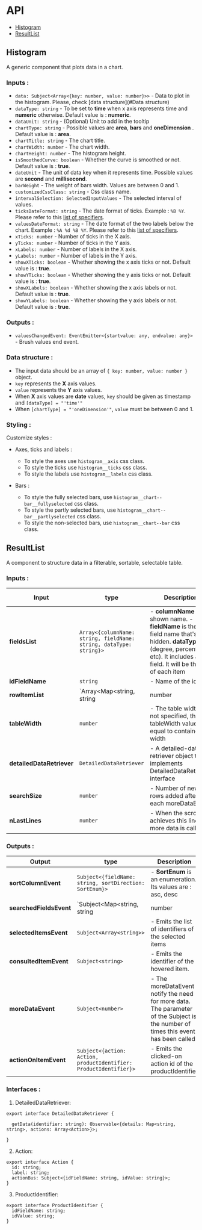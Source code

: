 # API

* [Histogram](#Histogram)
* [ResultList](#ResultList)

## Histogram

A generic component that plots data in a chart. 

### Inputs : 

- `data: Subject<Array<{key: number, value: number}>>` - Data to plot in the histogram. Please, check [data structure](#Data structure)
- `dataType: string` - To be set to **time** when x axis represents time and **numeric** otherwise. Default value is : **numeric**.
- `dataUnit: string` - (Optional) Unit to add in the tooltip
- `chartType: string` - Possible values are **area**, **bars** and **oneDimension** . Default value is : **area**.
- `chartTitle: string` - The chart title.
- `chartWidth: number` - The chart width.
- `chartHeight: number` - The histogram height.
- `isSmoothedCurve: boolean` - Whether the curve is smoothed or not. Default value is : **true**.
- `dateUnit` - The unit of data key when it represents time. Possible values are **second** and **millisecond**.
- `barWeight` - The weight of bars width. Values are between 0 and 1.
- `customizedCssClass: string` - Css class name.
- `intervalSelection: SelectedInputValues` - The selected interval of values.
- `ticksDateFormat: string` - The date format of ticks. Example : `%B %Y`. Please refer to this [list of specifiers](https://github.com/d3/d3-time-format/blob/master/README.md#locale_format).
- `valuesDateFormat: string` - The date format of the two labels below the chart. Example : `%A %d %B %Y`. Please refer to this [list of specifiers](https://github.com/d3/d3-time-format/blob/master/README.md#locale_format).
- `xTicks: number` - Number of ticks in the X axis.
- `yTicks: number` - Number of ticks in the Y axis.
- `xLabels: number` - Number of labels in the X axis.
- `yLabels: number` - Number of labels in the Y axis.
- `showXTicks: boolean` - Whether showing the x axis ticks or not. Default value is : **true**.
- `showYTicks: boolean` - Whether showing the y axis ticks or not. Default value is : **true**.
- `showXLabels: boolean` - Whether showing the x axis labels or not. Default value is : **true**.
- `showYLabels: boolean` - Whether showing the y axis labels or not. Default value is : **true**.

### Outputs : 

- `valuesChangedEvent: EventEmitter<{startvalue: any, endvalue: any}>` - Brush values end event.

### Data structure :

- The input data should be an array of `{ key: number, value: number }` object. 
- `key` represents the **X** axis values.
- `value` represents the **Y** axis values.
- When **X** axis values are **date** values, `key` should be given as timestamp and `[dataType] = "'time'"`
- When `[chartType] = "'oneDimension'"`, `value` must be between 0 and 1.

### Styling :

Customize styles :

- Axes, ticks and labels :
  - To style the axes use `histogram__axis` css class.
  - To style the ticks use `histogram__ticks` css class.
  - To style the labels use `histogram__labels` css class.
  
- Bars : 
  - To style the fully selected bars, use `histogram__chart--bar__fullyselected` css class.
  - To style the partly selected bars, use `histogram__chart--bar__partlyselected` css class.
  - To style the non-selected bars, use `histogram__chart--bar` css class.


## ResultList

A component to structure data in a filterable, sortable, selectable table. 

### Inputs : 

| Input           | type                                                               | Description                 | Optional/ Mandatory |
| --------------  |  ----------------------------------------------------------------- | --------------------------- | ------------------- |
| **fieldsList**  | `Array<{columnName: string, fieldName: string, dataType: string}>` | - **columnName** is the shown name. -**fieldName** is the real field name that's hidden. **dataType** (degree, percentage, etc). It includes an ID field. It will be the id of each item | Mandatory  |
| **idFieldName** | `string`                                                           | - Name of the id field | Mandatory  |
| **rowItemList** | `Array<Map<string, string | number | Date>>`                       | - It's a list of fieldName-fieldValue map | Mandatory  |
| **tableWidth**  | `number`                                                           | - The table width. If not specified, the tableWidth value is equal to container width | Optional |
| **detailedDataRetriever** | `DetailedDataRetriever`                                  | - A detailed-data retriever object that implements DetailedDataRetriever interface | Mandatory  |
| **searchSize**   | `number`                                                          | - Number of new rows added after each moreDataEvent | Mandatory  |
| **nLastLines**  | `number`                                                           | - When the scrollbar achieves this lines, more data is called | Optional. Default value is 5.  |

### Outputs : 

| Output                  | type                                                        | Description           |
| ----------------------  |  ---------------------------------------------------------- | --------------------- |
| **sortColumnEvent**     | `Subject<{fieldName: string, sortDirection: SortEnum}>`     | - **SortEnum** is an enumeration. Its values are : asc, desc 
| **searchedFieldsEvent** | `Subject<Map<string, string | number | Date>>`              | - Emits a Map of filtered-fields and filter-value. The filters are triggered when pressing Enter key or when losing the focus  |
| **selectedItemsEvent**  | `Subject<Array<string>>`                                    | - Emits the list of identifiers of the selected items |
| **consultedItemEvent**  | `Subject<string>`                                           | - Emits the identifier of the hovered item. |
| **moreDataEvent**       | `Subject<number>`                                           | - The moreDataEvent notify the need for more data. The parameter of the Subject is the number of times this event has been called. |
| **actionOnItemEvent**   | `Subject<{action: Action, productIdentifier: ProductIdentifier}>`   | - Emits the clicked-on action id of the productIdentifier |

### Interfaces :

1. DetailedDataRetriever:

```
export interface DetailedDataRetriever {

  getData(identifier: string): Observable<{details: Map<string, string>, actions: Array<Action>}>;

}
```

2. Action: 

```
export interface Action {
  id: string;
  label: string;
  actionBus: Subject<{idFieldName: string, idValue: string}>;
}
```

3. ProductIdentifier:

```
export interface ProductIdentifier {
  idFieldName: string;
  idValue: string;
}
```

